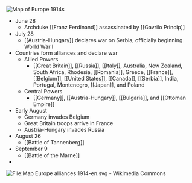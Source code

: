 
![Map of Europe 1914s](https://www.nationalarchives.gov.uk/pathways/firstworldwar/maps/map_images/Europe1914.gif)

- June 28
	- Archduke [[Franz Ferdinand]] assassinated by [[Gavrilo Princip]]
- July 28
	- [[Austria-Hungary]] declares war on Serbia, officially beginning World War I
- Countries form alliances and declare war
	- Allied Powers
		- [[Great Britain]], [[Russia]], [[Italy]], Australia, New Zealand, South Africa, Rhodesia, [[Romania]], Greece, [[France]], [[Belgium]], [[United States]], [[Canada]], [[Serbia]], India, Portugal, Montenegro, [[Japan]], and Poland
	- Central Powers
		- [[Germany]], [[Austria-Hungary]], [[Bulgaria]], and [[Ottoman Empire]]
- Early August
	- Germany invades Belgium
	- Great Britain troops arrive in France
	- Austria-Hungary invades Russia
- August 26
	- [[Battle of Tannenberg]]
- September 9
	- [[Battle of the Marne]]
- 


![File:Map Europe alliances 1914-en.svg - Wikimedia Commons](https://upload.wikimedia.org/wikipedia/commons/thumb/2/26/Map_Europe_alliances_1914-en.svg/2560px-Map_Europe_alliances_1914-en.svg.png)


